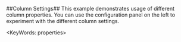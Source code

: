 ##Column Settings##
This example demonstrates usage of different column properties. You can use the configuration panel on the left to experiment with the different column settings.

<KeyWords: properties>